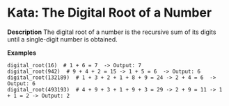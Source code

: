 # Kata: The Digital Root of a Number

**Description**
The digital root of a number is the recursive sum of its digits until a single-digit number is obtained.

**Examples**

```
digital_root(16)  # 1 + 6 = 7  -> Output: 7
digital_root(942)  # 9 + 4 + 2 = 15 -> 1 + 5 = 6  -> Output: 6
digital_root(132189)  # 1 + 3 + 2 + 1 + 8 + 9 = 24 -> 2 + 4 = 6  -> Output: 6
digital_root(493193)  # 4 + 9 + 3 + 1 + 9 + 3 = 29 -> 2 + 9 = 11 -> 1 + 1 = 2 -> Output: 2

```